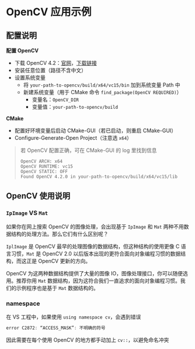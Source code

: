 # OpenCV 应用示例

## 配置说明

**配置 OpenCV** 

- 下载 OpenCV 4.2：[官网](https://opencv.org)，[下载链接](https://sourceforge.net/projects/opencvlibrary/files/4.2.0/opencv-4.2.0-vc14_vc15.exe/download) 
- 安装任意位置（路径不含中文）
- 设置系统变量
  - 将 `your-path-to-opencv/build/x64/vc15/bin` 加到系统变量 Path 中
  - 新建系统变量（用于 CMake 命令 `find_package(OpenCV REQUIRED)`）
    - 变量名：`OpenCV_DIR` 
    - 变量值：`your-path-to-opencv/build` 

**CMake** 

- 配置好环境变量后启动 CMake-GUI（若已启动，则重启 CMake-GUI）
- Configure-Generate-Open Project（注意选 `x64`）

> 若 OpenCV 配置正确，可在 CMake-GUI 的 log 里找到信息
>
> ```
> OpenCV ARCH: x64
> OpenCV RUNTIME: vc15
> OpenCV STATIC: OFF
> Found OpenCV 4.2.0 in your-path-to-opencv/build/x64/vc15/lib
> ```

## OpenCV 使用说明

### `IpImage` VS `Mat` 

如果你在网上搜索 OpenCV 的图像处理，会出现基于 `IpImage` 和 `Mat` 两种不用数据结构的处理方法。那么它们有什么区别呢？

`IplImage` 是 OpenCV 最早的处理图像的数据结构，但这种结构的使用更像 C 语言习惯，`Mat` 是 OpenCV 2.0 以后版本出现的更符合面向对象编程习惯的数据结构，而这正是 OpenCV 更新的方向。

OpenCV 为这两种数据结构提供了大量的图像 IO，图像处理接口，你可以随便选用。推荐你用 `Mat` 数据结构，因为这符合我们一直追求的面向对象编程习惯。我们的示例程序也是基于 `Mat` 数据结构的。

### namespace

在 VS 工程中，如果使用 `using namespace cv`，会遇到错误

```c++
error C2872: “ACCESS_MASK”: 不明确的符号
```

因此需要在每个使用 OpenCV 的地方都手动加上 `cv::`，以避免命名冲突

